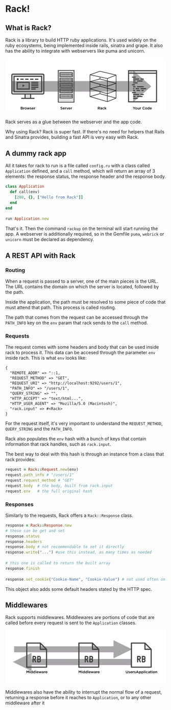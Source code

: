 # Rack!

## What is Rack?
Rack is a library to build HTTP ruby applications. It's used widely on the ruby ecosystems, being implemented inside rails, sinatra and grape. It also has the ability to integrate with webservers like puma and unicorn.

![](docs/web-request.png)

Rack serves as a glue between the webserver and the app code.

Why using Rack? Rack is super fast. If there's no need for helpers that Rails and Sinatra provides, building a fast API is very easy with Rack.

## A dummy rack app
All it takes for rack to run is a file called `config.ru` with a class called `Application` defined, and a `call` method, which will return an array of 3 elements: the response status, the response header and the response body.

```ruby
class Application
  def call(env)
    [200, {}, ["Hello from Rack"]]
  end
end

run Application.new
```

That's it. Then the command `rackup` on the terminal will start running the app. A webserver is additionally required, so in the Gemfile `puma`, `webrick` or `unicorn` must be declared as dependency.

## A REST API with Rack

### Routing
When a request is passed to a server, one of the main pieces is the URL. The URL contains the domain on which the server is located, followed by the path.

Inside the application, the path must be resolved to some piece of code that must attend that path. This process is called routing.

The path that comes from the request can be accessed through the `PATH_INFO` key on the `env` param that rack sends to the `call` method.

### Requests
The request comes with some headers and body that can be used inside rack to process it. This data can be accesed through the parameter `env` inside rach. This is what `env` looks like:
```
{
  "REMOTE_ADDR" => "::1,
  "REQUEST_METHOD" => "GET",
  "REQUEST_URI" => "http://localhost:9292/users/1",
  "PATH_INFO" => "/users/1",
  "QUERY_STRING" => "",
  "HTTP_ACCEPT" => "text/html...",
  "HTTP_USER_AGENT" => "Mozilla/5.0 (Macintosh)",
  "rack.input" => #<Rack>
}
```

For the request itself, it's very important to understand the `REQUEST_METHOD`, `QUERY_STRING` and the `PATH_INFO`.

Rack also populates the `env` hash with a bunch of keys that contain information that rack handles, such as `rack.input`.

The best way to deal with this hash is through an instance from a class that rack provides:
```ruby
request = Rack::Request.new(env)
request.path_info # "/users/1"
request.request_method # "GET"
request.body  # the body, built from rack.input
request.env   # the full original hash
```
### Responses
Similarly to the requests, Rack offers a `Rack::Response` class.
```ruby
response = Rack::Response.new
# these can be get and set
response.status
response.headers
response.body # not recommendable to set it directly
response.write("...") #use this instead, as many times as needed

# this one is called to return the built array
response.finish

response.set_cookie("Cookie-Name", "Cookie-Value") # not used often on REST APIs, but come good for full monoliths.
```

This object also adds some default headers stated by the HTTP spec.

## Middlewares

Rack supports middlewares. Middlewares are portions of code that are called before every request is sent to the `Application` classes.

![](docs/middlewares.png)

Middlewares also have the ability to interrupt the normal flow of a request, returning a response before it reaches to `Application`, or to any other middleware after it
